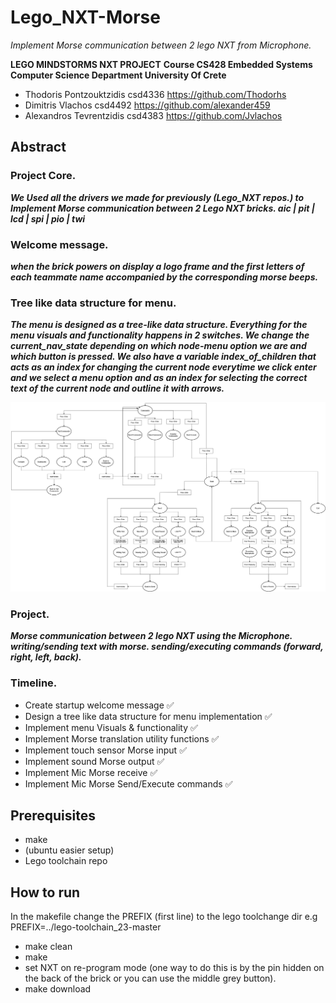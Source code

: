 # Lego_NXT-Morse
*Implement Morse communication between 2 lego NXT from Microphone.*

**LEGO MINDSTORMS NXT PROJECT**
**Course CS428 Embedded Systems**
**Computer Science Department University Of Crete**

- Thodoris Pontzouktzidis csd4336 https://github.com/Thodorhs
- Dimitris Vlachos csd4492 https://github.com/alexander459
- Alexandros Tevrentzidis csd4383 https://github.com/Jvlachos

## Abstract

### Project Core.

***We Used all the drivers we made for previously (Lego_NXT repos.)
to Implement Morse communication between 2 Lego NXT bricks.
aic | pit | lcd | spi | pio | twi***

### Welcome message.

***when the brick powers on display a logo frame and the first letters of
each teammate name accompanied by the corresponding morse beeps.***

### Tree like data structure for menu.

***The menu is designed as a tree-like data structure.
Everything for the menu visuals and functionality happens in 2
switches. We change the current_nav_state depending on which node-menu
option we are and which button is pressed. We also have a variable
index_of_children that acts as an index for changing the current node
everytime we click enter and we select a menu option and as an index for
selecting the correct text of the current node and outline it with
arrows.***

![alt text](img/diagram.png)

### Project.
***Morse communication between 2 lego NXT using the Microphone.
writing/sending text with morse.
sending/executing commands (forward, right, left, back).***

### Timeline.

-   Create startup welcome message ✅
-   Design a tree like data structure for menu implementation ✅
-   Implement menu Visuals & functionality ✅
-   Implement Morse translation utility functions ✅
-   Implement touch sensor Morse input ✅
-   Implement sound Morse output ✅
-   Implement Mic Morse receive ✅
-   Implement Mic Morse Send/Execute commands ✅

## Prerequisites
- make
- (ubuntu easier setup)
- Lego toolchain repo

## How to run
In the makefile change the PREFIX (first line) to the lego toolchange dir e.g PREFIX=../lego-toolchain_23-master

- make clean
- make
- set NXT on re-program mode (one way to do this is by the pin hidden on the back of the brick or you can use the middle grey button).
- make download
